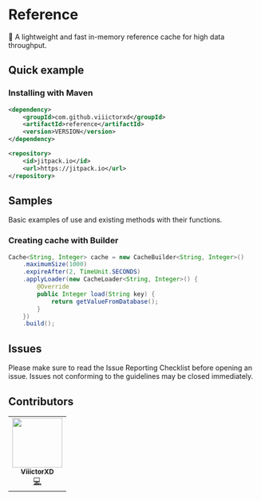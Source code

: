 
<p align="center">
<h1>Reference</h1>
🚀 A lightweight and fast in-memory reference cache for high data throughput.
</p>

<h2>Quick example</h2>
<h3>Installing with Maven</h3>

```xml
<dependency>
	<groupId>com.github.viiictorxd</groupId>
	<artifactId>reference</artifactId>
	<version>VERSION</version>
</dependency>
```

```xml
<repository>
	<id>jitpack.io</id>
	<url>https://jitpack.io</url>
</repository>
```

<h2>Samples</h2>
Basic examples of use and existing methods with their functions.

<h3>Creating cache with Builder</h3>

```java
Cache<String, Integer> cache = new CacheBuilder<String, Integer>()
    .maximumSize(1000)
    .expireAfter(2, TimeUnit.SECONDS)
    .applyLoader(new CacheLoader<String, Integer>() {
        @Override
        public Integer load(String key) {
            return getValueFromDatabase();
        }
    })
    .build();
```

<h2>Issues</h2>
Please make sure to read the Issue Reporting Checklist before opening an issue. Issues not conforming to the guidelines may be closed immediately.

<h2>Contributors</h2>
<table>
  <tr>
    <td align="center"><a href="https://github.com/ViiictorXD">
<img src="https://avatars3.githubusercontent.com/u/38568440?v=4" width="100px;" alt=""/><br /><sub><b>ViiictorXD</b></sub></a><br /><a href="https://github.com/ViiictorXD/fast-cache/commits?author=ViiictorXD" title="Code">💻</a></td>
  </tr>
</table>
